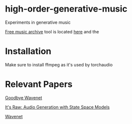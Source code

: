 # high-order-generative-music
Experiments in generative music

[Free music archive](https://freemusicarchive.org/) tool is located [here](https://github.com/mdeff/fma) and the 

# Installation
Make sure to install ffmpeg as it's used by torchaudio

# Relevant Papers
[Goodbye Wavenet](https://syncedreview.com/2022/06/22/a-wavenet-rival-stanford-u-study-models-raw-audio-waveforms-over-contexts-of-500k-samples/)

[It's Raw: Audio Generation with State Space Models](https://arxiv.org/pdf/2202.09729.pdf)

[Wavenet](https://www.deepmind.com/blog/wavenet-a-generative-model-for-raw-audio)